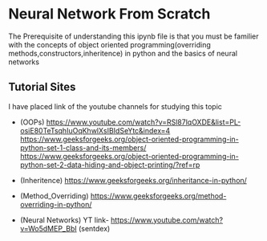 # Neural Network From Scratch
The Prerequisite of understanding this ipynb file is that you must be familier with the concepts 
of object oriented programming(overriding methods,constructors,inheritence) in python and the  basics of neural networks
## Tutorial Sites
I have placed link of the youtube channels for studying this topic

-  (OOPs) 
    https://www.youtube.com/watch?v=RSl87lqOXDE&list=PL-osiE80TeTsqhIuOqKhwlXsIBIdSeYtc&index=4
    https://www.geeksforgeeks.org/object-oriented-programming-in-python-set-1-class-and-its-members/
     https://www.geeksforgeeks.org/object-oriented-programming-in-python-set-2-data-hiding-and-object-printing/?ref=rp
- (Inheritence)
   https://www.geeksforgeeks.org/inheritance-in-python/
- (Method_Overriding)
    https://www.geeksforgeeks.org/method-overriding-in-python/

-  (Neural Networks)
     YT link- https://www.youtube.com/watch?v=Wo5dMEP_BbI (sentdex)